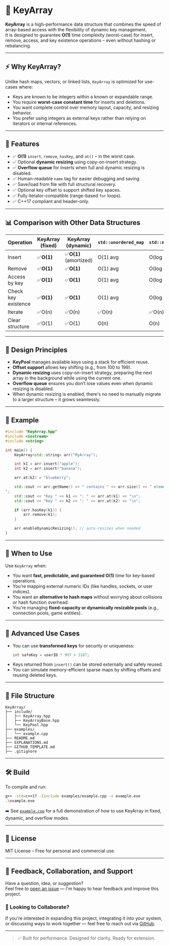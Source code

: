 
# 🔑 KeyArray

**KeyArray** is a high-performance data structure that combines the speed of array-based access with the flexibility of dynamic key management.  
It is designed to guarantee **O(1)** time complexity (worst-case) for insert, remove, access, and key existence operations – even without hashing or rebalancing.

---

## ⚡ Why KeyArray?

Unlike hash maps, vectors, or linked lists, `KeyArray` is optimized for use-cases where:
- Keys are known to be integers within a known or expandable range.
- You require **worst-case constant time** for inserts and deletions.
- You want complete control over memory layout, capacity, and resizing behavior.
- You prefer using integers as external keys rather than relying on iterators or internal references.

---

## 🚀 Features

- ✅ **O(1)** `insert`, `remove`, `hasKey`, and `at()` – in the worst case.
- ✅ Optional **dynamic resizing** using copy-on-insert strategy.
- ✅ **Overflow queue** for inserts when full and dynamic resizing is disabled.
- ✅ Human-readable `name` tag for easier debugging and saving.
- ✅ Save/load from file with full structural recovery.
- ✅ Optional key offset to support shifted key spaces.
- ✅ Fully iterator-compatible (range-based `for` loops).
- ✅ C++17 compliant and header-only.

---

## 📊 Comparison with Other Data Structures

| Operation           | KeyArray (fixed) |   KeyArray (dynamic)    | `std::unordered_map` | `std::map` |    `std::vector`    |
|---------------------|------------------|-------------------------|----------------------|------------|---------------------|
| Insert              | ✅**O(1)**       | ✅**O(1)** (amortized) | O(1) avg             | O(log n)   | ✅O(1) (amortized) |
| Remove              | ✅**O(1)**       | ✅**O(1)**             | O(1) avg             | O(log n)   | O(n)                |
| Access by key       | ✅**O(1)**       | ✅**O(1)**             | O(1) avg             | O(log n)   | ✅O(1)             |
| Check key existence | ✅**O(1)**       | ✅**O(1)**             | O(1) avg             | O(log n)   | O(n)                |
| Iterate             | ✅O(n)           | ✅O(n)                 | ✅O(n)               | ✅O(n)    | ✅O(n)             |
| Clear structure     | ✅O(1)           | ✅O(1)                 | O(n)                 | O(n)       | O(n)                |

---

## 🧠 Design Principles

- **KeyPool** manages available keys using a stack for efficient reuse.
- **Offset support** allows key shifting (e.g., from 100 to 199).
- **Dynamic resizing** uses copy-on-insert strategy, preparing the next array in the background while using the current one.
- **Overflow queue** ensures you don’t lose values even when dynamic resizing is disabled.
- When dynamic resizing is enabled, there's no need to manually migrate to a larger structure – it grows seamlessly.

---

## 🧪 Example

```cpp
#include "KeyArray.hpp"
#include <iostream>
#include <string>

int main() {
    KeyArray<std::string> arr("MyArray");

    int k1 = arr.insert("apple");
    int k2 = arr.insert("banana");

    arr.at(k2) = "blueberry";

    std::cout << arr.getName() << " contains " << arr.size() << " elements:
";
    std::cout << "Key " << k1 << ": " << arr.at(k1) << "\n";
    std::cout << "Key " << k2 << ": " << arr.at(k2) << "\n";

    if (arr.hasKey(k1)) {
        arr.remove(k1);
    }

    arr.enableDynamicResizing(); // auto-resizes when needed
}
```

---

## 🧩 When to Use

Use `KeyArray` when:
- You want **fast, predictable, and guaranteed O(1)** time for key-based operations.
- You’re mapping external numeric IDs (like handles, sockets, or user indices).
- You want an **alternative to hash maps** without worrying about collisions or hash function overhead.
- You’re managing **fixed-capacity or dynamically resizable pools** (e.g., connection pools, game entities).

---

## 🔐 Advanced Use Cases

- You can use **transformed keys** for security or uniqueness:
  ```cpp
  int safeKey = userID * 997 + 3187;
  ```
- Keys returned from `insert()` can be stored externally and safely reused.
- You can simulate memory-efficient sparse maps by shifting offsets and reusing deleted keys.

---

## 📁 File Structure

```
KeyArray/
├── include/
│   ├── KeyArray.hpp
│   ├── KeyArrayBase.hpp
│   └── KeyPool.hpp
├── examples/
│   └── example.cpp
├── README.md
├── EXPLANATIONS.md
├── GITHUB_TEMPLATE.md
├── .gitignore
```

---

## 🛠️ Build

To compile and run:

```bash
g++ -std=c++17 -Iinclude examples/example.cpp -o example.exe
.\example.exe
```
➡️ See [`example.cpp`](./example.cpp) for a full demonstration of how to use KeyArray in fixed, dynamic, and overflow modes.

---

## 📄 License

MIT License – Free for personal and commercial use.

---
## 🤝 Feedback, Collaboration, and Support

Have a question, idea, or suggestion?  
Feel free to [open an issue](https://github.com/eliShif/KeyArray/issues) — I'm happy to hear feedback and improve this project.

### 💼 Looking to Collaborate?

If you're interested in expanding this project, integrating it into your system, or discussing ways to work together — feel free to reach out via [GitHub](https://github.com/eliShif).

---

> ✅ Built for performance. Designed for clarity. Ready for extension.


